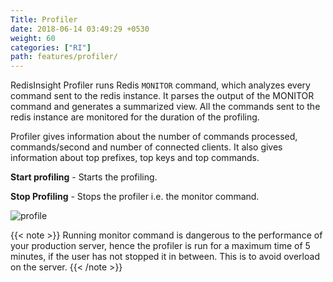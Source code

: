 ```yaml
---
Title: Profiler
date: 2018-06-14 03:49:29 +0530
weight: 60
categories: ["RI"]
path: features/profiler/
---
```

RedisInsight Profiler runs Redis ```MONITOR``` command, which analyzes every command sent to the redis instance. It parses the output of the MONITOR command and generates a summarized view. All the commands sent to the redis instance are monitored for the duration of the profiling.

Profiler gives information about the number of commands processed, commands/second and number of connected clients. It also gives information about top prefixes, top keys and top commands.

**Start profiling** - Starts the profiling.

**Stop Profiling** - Stops the profiler i.e. the monitor command.

![profile](/images/ri/profile.png)

{{< note >}}
Running monitor command is dangerous to the performance of your production server, hence the profiler is run for a maximum time of 5 minutes, if the user has not stopped it in between. This is to avoid overload on the server.
{{< /note >}}
